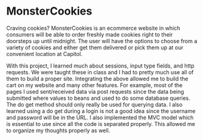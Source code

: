 # MonsterCookies
Craving cookies?  MonsterCookies is an ecommerce website in which consumers will be able to order freshly made cookies right to their doorsteps up until midnight. The user will have the options to choose from a variety of cookies and either get them delivered or pick them up at our convenient location at Capitol. <br />

With this project, I learned much about sessions, input type fields, and http requests.  We were taught these in class and I had to pretty much use all of them to build a proper site. Integrating the above allowed me to build the cart on my website and many other features. For example, most of the pages I used sent/received data via post requests since the data being submitted where values to beans and used to do some database queries. The do get method should only really be used for querying data. I also learned using a do get during a login is not a good idea since the username and password will be in the URL. I also implemented the MVC model which is essential to use since all the code is separated properly. This allowed me to organize my thoughts properly as well.
